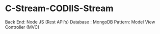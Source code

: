 # C-Stream-CODIIS-Stream
Back End: Node JS (Rest API's)
Database : MongoDB
Pattern: Model View Controller (MVC)
